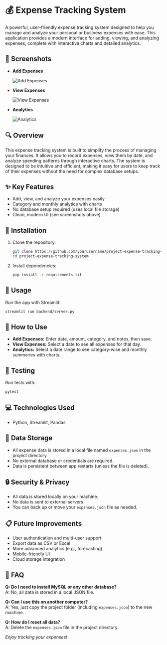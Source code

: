 # 💰 Expense Tracking System

A powerful, user-friendly expense tracking system designed to help you manage and analyze your personal or business expenses with ease. This application provides a modern interface for adding, viewing, and analyzing expenses, complete with interactive charts and detailed analytics.

## 📸 Screenshots

- **Add Expenses**
  
  ![Add Expenses](screenshots/add_expenses.png)

- **View Expenses**
  
  ![View Expenses](screenshots/view_expenses.png)

- **Analytics**
  
  ![Analytics](screenshots/analytics.png)

## 🔍 Overview

This expense tracking system is built to simplify the process of managing your finances. It allows you to record expenses, view them by date, and analyze spending patterns through interactive charts. The system is designed to be intuitive and efficient, making it easy for users to keep track of their expenses without the need for complex database setups.

## ✨ Key Features
- Add, view, and analyze your expenses easily
- Category and monthly analytics with charts
- No database setup required (uses local file storage)
- Clean, modern UI (see screenshots above)

## 🔧 Installation
1. Clone the repository:
   ```bash
   git clone https://github.com/yourusername/project-expense-tracking-system.git
   cd project-expense-tracking-system
   ```
2. Install dependencies:
   ```bash
   pip install -r requirements.txt
   ```

## 🚀 Usage
Run the app with Streamlit:
```bash
streamlit run backend/server.py
```

## 📖 How to Use
- **Add Expenses:** Enter date, amount, category, and notes, then save.
- **View Expenses:** Select a date to see all expenses for that day.
- **Analytics:** Select a date range to see category-wise and monthly summaries with charts.

## 🧪 Testing
Run tests with:
```bash
pytest
```

## 💻 Technologies Used
- Python, Streamlit, Pandas

## 📁 Data Storage

- All expense data is stored in a local file named `expenses.json` in the project directory.
- No external database or credentials are required.
- Data is persistent between app restarts (unless the file is deleted).

## 🔒 Security & Privacy

- All data is stored locally on your machine.
- No data is sent to external servers.
- You can back up or move your `expenses.json` file as needed.

## 📋 Future Improvements

- User authentication and multi-user support
- Export data as CSV or Excel
- More advanced analytics (e.g., forecasting)
- Mobile-friendly UI
- Cloud storage integration

## 🙋 FAQ

**Q: Do I need to install MySQL or any other database?**  
A: No, all data is stored in a local JSON file.

**Q: Can I use this on another computer?**  
A: Yes, just copy the project folder (including `expenses.json`) to the new machine.

**Q: How do I reset all data?**  
A: Delete the `expenses.json` file in the project directory.

*Enjoy tracking your expenses!*

